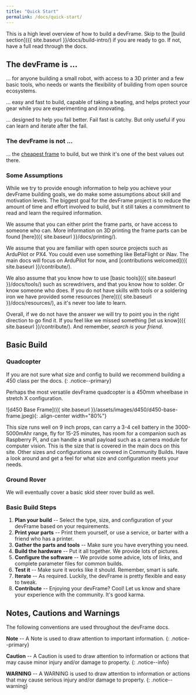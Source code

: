 ```yaml
---
title: "Quick Start"
permalink: /docs/quick-start/
---
```

This is a high level overview of how to build a devFrame.  Skip to the [build section]({{ site.baseurl }}/docs/build-intro/) if you are ready to go.  If not, have a full read through the docs.

## The devFrame is ...
... for anyone building a small robot, with access to a 3D printer and a few basic tools, who needs or wants the flexibility of building from open source ecosystems.

... easy and fast to build, capable of taking a beating, and helps protect your gear while you are experimenting and innovating.

... designed to help you fail better.  Fail fast is catchy.  But only useful if you can learn and iterate after the fail.

### The devFrame is not ...
... the [cheapest frame](https://www.readymaderc.com/products/details/flame-wheel-f450-frame-kit) to build, but we think it's one of the best values out there.  

### Some Assumptions
While we try to provide enough information to help you achieve your devFrame building goals, we do make some assumptions about skill and motivation levels.  The biggest goal for the devFrame project is to reduce the amount of time and effort involved to build, but it still takes a commitment to read and learn the required information.  

We assume that you can either print the frame parts, or have access to someone who can.   More information on 3D printing the frame parts can be found [here]({{ site.baseurl }}/docs/printing/).

We assume that you are familiar with open source projects such as ArduPilot or PX4.  You could even use something like BetaFlight or iNav.  The main docs will focus on ArduPilot for now, and  [contributions welcomed]({{ site.baseurl }}/contribute/).

We also assume that you know how to use [basic tools]({{ site.baseurl }}/docs/tools/) such as screwdrivers, and that you know how to solder.  Or know someone who does.  If you do not have skills with tools or a soldering iron we have provided some resources [here]({{ site.baseurl }}/docs/resources/), as it's never too late to learn.

Overall, if we do not have the answer we will try to point you in the right direction to go find it.  If you feel like we missed something [let us know]({{ site.baseurl }}/contribute/).  And remember, *search is your friend*.

## Basic Build

### Quadcopter
If you are not sure what size and config to build we recommend building a 450 class per the docs.
{: .notice--primary}

Perhaps the most versatile devFrame quadcopter is a 450mm wheelbase in stretch X configuration.

![d450 Base Frame]({{ site.baseurl }}/assets/images/d450/d450-base-frame.jpeg){: .align-center width="80%"}

This size runs well on 9 inch props, can carry a 3-4 cell battery in the 3000-5000mAhr range, fly for 15-25 minutes, has room for a companion such as Raspberry Pi, and can handle a small payload such as a camera module for computer vision.  This is the size that is covered in the main docs on this site.  Other sizes and configurations are covered in Community Builds.  Have a look around and get a feel for what size and configuration meets your needs.

### Ground Rover
We will eventually cover a basic skid steer rover build as well.    

### Basic Build Steps
1. **Plan your build** --  Select the type, size, and configuration of your devFrame based on your requirements.
2. **Print your parts** --  Print them yourself, or use a service, or barter with a friend who has a printer.
3. **Gather the parts and tools** --  Make sure you have everything you need.
4. **Build the hardware** --  Put it all together.  We provide lots of pictures.
5. **Configure the software** -- We provide some advice, lots of links, and complete parameter files for common builds.
6. **Test it** -- Make sure it works like it should.  Remember, smart is safe.
7. **Iterate** -- As required.  Luckily, the devFrame is pretty flexible and easy to tweak.
8. **Contribute** --  Enjoying your devFrame?  Cool!  Let us know and share your experience with the community.  It's good karma.

## Notes, Cautions and Warnings

The following conventions are used throughout the devFrame docs.

**Note** -- A Note is used to draw attention to important information.
{: .notice--primary}

**Caution** -- A Caution is used to draw attention to information or actions that may cause minor injury and/or damage to property.
{: .notice--info}

**WARNING** -- A WARNING is used to draw attention to information or actions that may cause serious injury and/or damage to property.
{: .notice--warning}